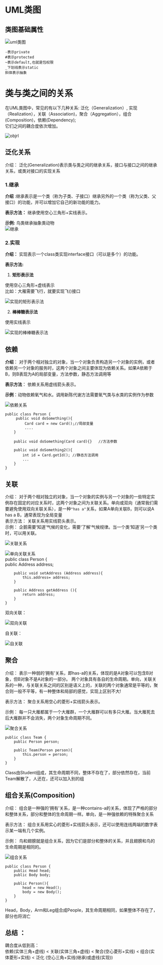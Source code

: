# UML类图  
## 类图基础属性  
![uml类图](https://github.com/MAZENAN/lear_note/blob/master/oop/img/uml.webp)  

    -表示private  
    #表示protected 
    ~表示default,也就是包权限  
    _下划线表示static  
    斜体表示抽象  
# 类与类之间的关系  
在UML类图中，常见的有以下几种关系: 泛化（Generalization）, 实现（Realization），关联（Association)，聚合（Aggregation），组合(Composition)，依赖(Dependency);  
它们之间的耦合度依次增加。  

![objrl](https://github.com/MAZENAN/lear_note/blob/master/oop/img/objrl.webp)  

## 泛化关系  
介绍： 
泛化(Generalization)表示类与类之间的继承关系，接口与接口之间的继承关系，或类对接口的实现关系
### 1.继承  
__介绍__ :继承表示是一个类（称为子类、子接口）继承另外的一个类（称为父类、父接口）的功能，并可以增加它自己的新功能的能力。  

__表示方法：__ 继承使用空心三角形+实线表示。  

__示例:__ 鸟类继承抽象类动物  
![继承](https://github.com/MAZENAN/lear_note/blob/master/oop/img/jicheng.webp)   
### 2.实现  
__介绍：__ 实现表示一个class类实现interface接口（可以是多个）的功能。  

__表示方法:__  
1. __矩形表示法__ 
 
使用空心三角形+虚线表示  
比如：大雁需要飞行，就要实现飞()接口  

![实现的矩形表示法](https://github.com/MAZENAN/lear_note/blob/master/oop/img/sxjx.webp)   

2. __棒棒糖表示法__   

使用实线表示  


![实现的棒棒糖表示法](https://github.com/MAZENAN/lear_note/blob/master/oop/img/sxbbt.webp)  

## 依赖   
__介绍__： 对于两个相对独立的对象，当一个对象负责构造另一个对象的实例，或者依赖另一个对象的服务时，这两个对象之间主要体现为依赖关系。如果A依赖于B，则B表现为A的局部变量，方法参数，静态方法调用等    

__表示方法__： 依赖关系用虚线箭头表示。 
 
__示例__：动物依赖氧气和水。调用新陈代谢方法需要氧气类与水类的实例作为参数  

![依赖关系](https://github.com/MAZENAN/lear_note/blob/master/oop/img/yilai.webp)   

    public class Person {  
         public void doSomething(){  
             Card card = new Card();//局部变量  
             ....  
        } 

        public void doSomething(Card card){}   //方法参数

        public void doSomething2(){  
            int id = Card.getId(); //静态方法调用  
            ...  
        }  
    }  

## 关联  
介绍： 对于两个相对独立的对象，当一个对象的实例与另一个对象的一些特定实例存在固定的对应关系时，这两个对象之间为关联关系。单向或双向（通常我们需要避免使用双向关联关系），是一种`"has a"`关系，如果A单向关联B，则可以说A has a B，通常表现为全局变量   
表示方法： 
关联关系用实线箭头表示。  
示例： 
企鹅需要‘知道’气候的变化，需要‘了解’气候规律。当一个类‘知道’另一个类时，可以用关联。    

![关联关系](https://github.com/MAZENAN/lear_note/blob/master/oop/img/gl1.webp)    

![单向关联关系](https://github.com/MAZENAN/lear_note/blob/master/oop/img/dxgl.webp)  
    public class Person {  
        public Address address;  
      
        public void setAddress (Address address){        
            this.address= address;  
        }  
      
        public Address getAddress (){          
            return address;  
        }  
    }    

双向关联：  

![双向关联](https://github.com/MAZENAN/lear_note/blob/master/oop/img/sxgl.webp) 

自关联： 

![自关联](https://github.com/MAZENAN/lear_note/blob/master/oop/img/zgl.webp)  

## 聚合  
介绍： 
表示一种弱的‘拥有’关系，即has-a的关系，体现的是A对象可以包含B对象，但B对象不是A对象的一部分。 两个对象具有各自的生命周期。单向，关联关系的一种，与关联关系之间的区别是语义上的，关联的两个对象通常是平等的，聚合则一般不平等，有一种整体和局部的感觉，实现上区别不大!  

表示方法： 
聚合关系用空心的菱形+实线箭头表示。  

示例： 
每一只大雁都属于一个大雁群，一个大雁群可以有多只大雁。当大雁死去后大雁群并不会消失，两个对象生命周期不同。  

![聚合关系](https://github.com/MAZENAN/lear_note/blob/master/oop/img/jh.webp)  

    public class Team {  
        public Person person;  
      
        public Team(Person person){  
            this.person = person;  
        }  
    }   

Class由Student组成，其生命周期不同，整体不存在了，部分依然存在，当前Team解散了，人还在，还可以加入别的组  

## 组合关系(Composition)  

介绍： 
组合是一种强的‘拥有’关系，是一种contains-a的关系，体现了严格的部分和整体关系，部分和整体的生命周期一样。单向，是一种强依赖的特殊聚合关系  

表示方法： 
组合关系用实心的菱形+实线箭头表示，还可以使用连线两端的数字表示某一端有几个实例。  

示例： 
鸟和翅膀就是组合关系，因为它们是部分和整体的关系，并且翅膀和鸟的生命周期是相同的。

![组合关系](https://github.com/MAZENAN/lear_note/blob/master/oop/img/zh.webp)   

    public class Person {  
        public Head head;  
        public Body body;  
      
        public Person(){  
            head = new Head();  
            body = new Body();  
        }  
    }    

Head，Body，Arm和Leg组合成People，其生命周期相同，如果整体不存在了，部分也将消亡  

## 总结 ：  
耦合度从低到高：  
依赖(实体三角+虚线) < 关联(实体三角+虚线) < 聚合(空心菱形+实线) < 组合(实体菱形+实线) < 泛化 (空心三角+实线(继承)或虚线(实现))